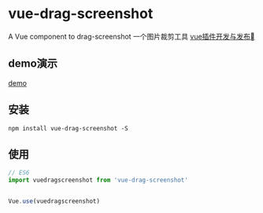 # vue-drag-screenshot
 
A Vue component to drag-screenshot
一个图片裁剪工具
 [vue插件开发与发布](https://www.jianshu.com/p/d6855556cd75)
 ## demo演示
 [demo](http://mall.yucccc.com/vuepayboard/)
 
 ## 安装
 
 ```JS
 npm install vue-drag-screenshot -S
 ```
 
 ## 使用
 
 ```js
 // ES6
 import vuedragscreenshot from 'vue-drag-screenshot'
 
 
 Vue.use(vuedragscreenshot)
 
 